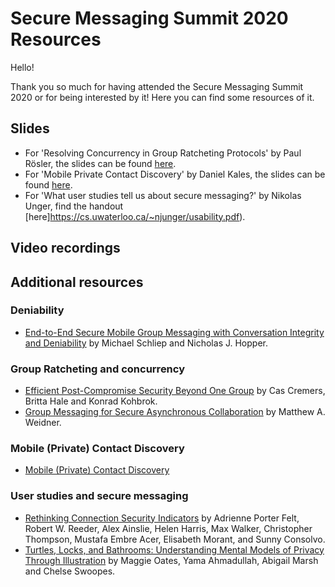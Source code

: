 # Secure Messaging Summit 2020 Resources

Hello!

Thank you so much for having attended the Secure Messaging Summit 2020 or for
being interested by it! Here you can find some resources of it.

## Slides

* For 'Resolving Concurrency in Group Ratcheting Protocols' by Paul Rösler, the
  slides can be found [here]().
* For 'Mobile Private Contact Discovery' by Daniel Kales, the
  slides can be found [here]().
* For 'What user studies tell us about secure messaging?' by Nikolas Unger, find
  the handout [here]https://cs.uwaterloo.ca/~njunger/usability.pdf).

## Video recordings


## Additional resources

### Deniability

* [End-to-End Secure Mobile Group Messaging with Conversation Integrity and Deniability](https://dl.acm.org/doi/10.1145/3338498.3358644)
  by Michael Schliep and Nicholas J. Hopper.

### Group Ratcheting and concurrency

* [Efficient Post-Compromise Security Beyond One Group](https://eprint.iacr.org/2019/477.pdf)
  by Cas Cremers, Britta Hale and Konrad Kohbrok.
* [Group Messaging for Secure Asynchronous Collaboration](https://mattweidner.com/acs-dissertation.pdf)
  by Matthew A. Weidner.

### Mobile (Private) Contact Discovery

* [Mobile (Private) Contact Discovery](https://contact-discovery.github.io/)

### User studies and secure messaging

* [Rethinking Connection Security Indicators](https://www.usenix.org/system/files/conference/soups2016/soups2016-paper-porter-felt.pdf)
  by Adrienne Porter Felt, Robert W. Reeder, Alex Ainslie, Helen Harris, Max Walker,
  Christopher Thompson, Mustafa Embre Acer, Elisabeth Morant, and Sunny Consolvo.
* [Turtles, Locks, and Bathrooms: Understanding Mental Models of Privacy Through Illustration](https://www.researchgate.net/publication/327994051_Turtles_Locks_and_Bathrooms_Understanding_Mental_Models_of_Privacy_Through_Illustration)
  by Maggie Oates, Yama Ahmadullah, Abigail Marsh and Chelse Swoopes.

